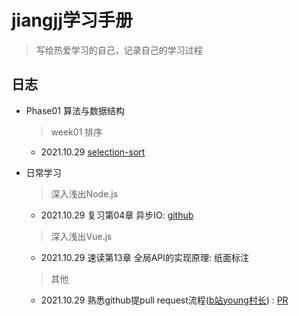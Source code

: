 # jiangjj学习手册

> 写给热爱学习的自己，记录自己的学习过程



## 日志 

- Phase01 算法与数据结构
  > week01 排序
   - 2021.10.29 [selection-sort](https://github.com/rhythm022/jiangjj-frontend-studybook/blob/main/week01-sort/selection-sort.js)

- 日常学习
  > 深入浅出Node.js
    - 2021.10.29 复习第04章 异步IO: [github](https://github.com/rhythm022/2020-learning/blob/master/2021-nodejs/Untitled.ipynb)    
  > 深入浅出Vue.js
    - 2021.10.29 速读第13章 全局API的实现原理: 纸面标注
  > 其他
    - 2021.10.29 熟悉github提pull request流程([b站young村长](https://www.bilibili.com/video/BV1Ev411J77h/)) : [PR](https://github.com/su37josephxia/wheel-awesome/pull/169)

